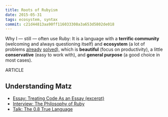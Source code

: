 ```yaml
---
title: Roots of Rubyism
date: 2015-05-31
tags: ecosystem, syntax
commit: c21d44813aa90ff116033308a3a653d5802de018
---
```


Why I — still — often use Ruby: It is a language with a **terrific community** (welcoming and always questioning itself) and **ecosystem** (a lot of problems [already](https://rubygems.org/) [solved](https://www.ruby-toolbox.com/)), which is **beautiful** (focus on productivity), a little **conservative** (easy to work with), and **general purpose** (a good choice in most cases).

ARTICLE

## Understanding Matz

- [Essay: Treating Code As an Essay (excerpt)](https://www.safaribooksonline.com/library/view/beautiful-code/9780596510046/ch29.html)
- [Interview: The Philosophy of Ruby](https://www.artima.com/intv/ruby.html)
- [Talk: The 0.8 True Language](https://confreaks.tv/videos/rubyconf2009-keynote-address)